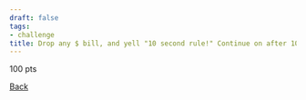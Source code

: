 ```yaml
---
draft: false
tags:
- challenge
title: Drop any $ bill, and yell "10 second rule!" Continue on after 10 seconds
---
```

100 pts

[Back](https://shadybraden.com/jetlag) 
